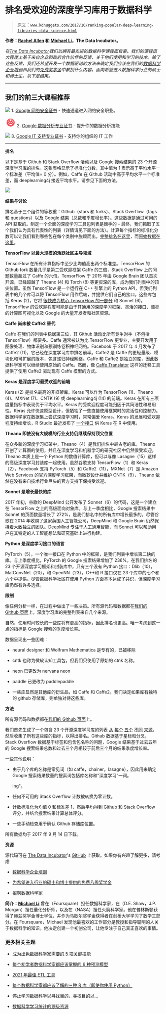 # 排名受欢迎的深度学习库用于数据科学

> 原文：[`www.kdnuggets.com/2017/10/ranking-popular-deep-learning-libraries-data-science.html`](https://www.kdnuggets.com/2017/10/ranking-popular-deep-learning-libraries-data-science.html)

**作者：[Rachel Allen](https://github.com/raykallen/) 和 [Michael Li](https://github.com/tianhuil/)，The Data Incubator。**

*在[The Data Incubator](https://www.thedataincubator.com/)我们以拥有最先进的数据科学课程而自豪。我们的课程很大程度上基于来自企业和政府合作伙伴的反馈，关于他们使用和学习的技术。除了这些反馈，我们还希望开发一个数据驱动的方法来确定我们应该在我们的[数据科学企业培训](https://www.thedataincubator.com/training.html)和我们的[免费奖学金](https://www.thedataincubator.com/fellowship.html)中教授什么内容，面向希望进入数据科学行业的硕士和博士生。以下是结果。*

* * *

## 我们的前三大课程推荐

![](img/0244c01ba9267c002ef39d4907e0b8fb.png) 1\. [Google 网络安全证书](https://www.kdnuggets.com/google-cybersecurity) - 快速通道进入网络安全职业。

![](img/e225c49c3c91745821c8c0368bf04711.png) 2\. [Google 数据分析专业证书](https://www.kdnuggets.com/google-data-analytics) - 提升你的数据分析技能

![](img/0244c01ba9267c002ef39d4907e0b8fb.png) 3\. [Google IT 支持专业证书](https://www.kdnuggets.com/google-itsupport) - 支持你的组织的 IT 工作

* * *

**排名**

以下是基于 Github 和 Stack Overflow 活动以及 Google 搜索结果的 23 个开源深度学习库的排名。这张表格显示了标准化分数，其中值为 1 表示高于平均水平一个标准差（平均值= 0 分）。例如，Caffe 在 Github 活动中高于平均水平一个标准差，而 deeplearning4j 接近平均水平。请参见下面的方法。

![](img/43d766d411a32c95b4acc73842d5379e.png)

**结果与讨论**

排名基于三个组件的等权重：Github（stars 和 forks）、Stack Overflow（tags 和 questions）以及 Google 结果（总数和季度增长率）。这些数据是通过可用的 API 获取的。制定一个全面的深度学习工具包列表是棘手的 - 最终，我们抓取了五个我们认为具有代表性的列表（详情请见下面的方法）。计算每个指标的标准化分数可以让我们看到哪些包在每个类别中脱颖而出。[完整排名在这里](https://github.com/thedataincubator/data-science-blogs/blob/master/output/DL_libraries_final_Rankings.csv)，而[原始数据在这里](https://github.com/thedataincubator/data-science-blogs/blob/master/output/deep_learning_data.csv)。

**TensorFlow** **以最大规模的活跃社区主导领域**

TensorFlow 在所有计算指标中至少比均值高出两个标准差。TensorFlow 的 Github fork 数量几乎是第二受欢迎框架 Caffe 的三倍，Stack Overflow 上的问题数量超过了 Caffe 的六倍。TensorFlow 于 2015 年由 Google Brain 团队首次开源，已经超越了 Theano (4) 和 Torch (8) 等更资深的库，成为我们列表中的顶尖位置。虽然 TensorFlow 是一个运行在 C++ 引擎上的 Python API，但我们列表中的几个库可以将 TensorFlow 用作后端，并提供它们自己的接口。这些库包括 Keras (2)，它将 [很快成为核心 TensorFlow 的一部分](https://twitter.com/fchollet/status/820746845068505088) 和 Sonnet (6)。TensorFlow 的受欢迎程度可能是由于其通用的深度学习框架、灵活的接口、漂亮的计算图可视化以及 Google 的大量开发者和社区资源。

**Caffe 尚未被 Caffe2 替代**

Caffe 在我们的列表中稳居第三位，其 Github 活动比所有竞争对手（不包括 TensorFlow）都要多。Caffe 通常被认为比 TensorFlow 更专业，主要开发用于图像处理、物体识别和预训练卷积神经网络。Facebook 于 2017 年 4 月发布了 Caffe2 (11)，它已经在深度学习库中排名前半。Caffe2 是 Caffe 的更轻量级、模块化和可扩展的版本，包含递归神经网络。Caffe 和 Caffe2 是独立的库，因此数据科学家可以继续使用原始的 Caffe。然而，像 [Caffe Translator](https://github.com/caffe2/caffe2/blob/master/caffe2/python/caffe_translator.py) 这样的迁移工具提供了使用 Caffe2 驱动现有 Caffe 模型的方式。

**Keras 是深度学习最受欢迎的前端**

Keras (2) 是排名最高的非框架库。Keras 可以作为 TensorFlow (1)、Theano (4)、MXNet (7)、CNTK (9) 或 deeplearning4j (14) 的前端。Keras 在所有三项度量指标中表现优于平均水平。Keras 的受欢迎程度可能归因于其简洁性和易用性。Keras 允许快速原型设计，但牺牲了一些直接使用框架时的灵活性和控制力。数据科学家在数据集上尝试深度学习时，常常偏爱 Keras。Keras 的发展和受欢迎程度持续增长，R Studio 最近发布了 [一个接口](https://keras.rstudio.com/) 供 Keras 在 R 中使用。

**Theano 即使没有大规模的行业支持仍继续保持顶尖位置**

在众多新的深度学习框架中，Theano（4）是我们排名中最古老的库。Theano 开创了计算图的使用，并且在深度学习和机器学习的研究社区中仍然很受欢迎。Theano 本质上是一个 Python 的数值计算库，但可以与像 Lasagne（15）这样的高级深度学习封装库一起使用。虽然谷歌支持 TensorFlow（1）和 Keras（2），Facebook 支持 PyTorch（5）和 Caffe2（11），MXNet（7）是 Amazon Web Services 的官方深度学习框架，而微软设计并维护 CNTK（9），Theano 依然在没有来自技术行业巨头的官方支持下保持受欢迎。

**Sonnet 是增长最快的库**

2017 年初，谷歌的 DeepMind 公开发布了 Sonnet（6）的代码，这是一个建立在 TensorFlow 之上的高级面向对象库。与上一季度相比，Google 搜索结果中 Sonnet 的页面数量增长了 272%，是我们排名中的所有库中增长最多的。尽管谷歌在 2014 年收购了这家英国人工智能公司，DeepMind 和 Google Brain 仍然保持着大致独立的团队。DeepMind 专注于人工通用智能，而 Sonnet 可以帮助用户在其特定的人工智能想法和研究基础上进行构建。

**Python 是深度学习接口的语言**

PyTorch（5），一个唯一接口在 Python 中的框架，是我们列表中增长第二快的库。与上季度相比，PyTorch 的 Google 搜索结果增加了 236%。在我们排名的 23 个开源深度学习框架和封装库中，只有三个没有 Python 接口：Dlib（10），MatConvNet（20），和 OpenNN（23）。C++和 R 接口仅在 23 个库中的七个和六个中提供。尽管数据科学社区在使用 Python 方面基本达成了共识，但深度学习库仍然有许多选择。

**限制**

像任何分析一样，在过程中做出了一些决策。所有源代码和数据都在[我们的 Github 页面](https://github.com/thedataincubator/data-science-blogs)上。深度学习库的完整列表来自几个来源。

自然，使用时间较长的一些库将有更高的指标，因此排名也更高。唯一考虑到这一点的指标是 Google 搜索的季度增长率。

数据呈现出一些困难：

+   neural designer 和 Wolfram Mathematica 是专有的，已被移除

+   cntk 也称为微软认知工具包，但我们只使用了原始的 ctnk 名称。

+   neon 已更改为 nervana neon

+   paddle 已更改为 paddlepaddle

+   一些库显然是其他库的衍生品，如 Caffe 和 Caffe2。我们决定如果库有独特的 github 存储库，则单独对待这些库。

**方法**

所有源代码和数据都在[我们的 Github 页面](https://github.com/thedataincubator/data-science-blogs)上。

我们首先生成了一个包含 23 个开源深度学习库的列表 [从](https://svds.com/understanding-ai-toolkits/) [每个](https://en.wikipedia.org/wiki/Comparison_of_deep_learning_software) [五个](https://www.packtpub.com/books/content/top-10-deep-learning-frameworks) [不同](https://twitter.com/fchollet/status/882995652233371648) [来源](https://svds.com/wp-content/uploads/2017/02/Deep_learning_ratings_final-1024x563.png)，然后收集了所有这些库的指标，以得出排名。Github 数据基于星标和分叉，Stack Overflow 数据基于标签和包含包名称的问题，Google 结果基于过去五年的 Google 搜索结果总数和过去三个月相较于前后三个月的结果季度增长率。

一些其他说明：

+   由于几个库的名称是常见词（如 caffe，chainer，lasagne），因此用来确定 Google 搜索结果数量的搜索词包括库名称和“深度学习”一词。

    ing"。

+   任何不可用的 Stack Overflow 计数被转换为零计数。

+   计数标准化为均值 0 和标准差 1，然后平均得到 Github 和 Stack Overflow 评分，并结合搜索结果计算总体评分。

+   一些手动检查用于确认 Github 存储库位置。

所有数据均于 2017 年 9 月 14 日下载。

**资源**

源代码可在 [The Data Incubator](https://www.thedataincubator.com/)'s [GitHub](https://github.com/thedataincubator/data-science-blogs/) 上获取。如果你有兴趣了解更多，请考虑

+   [数据科学企业培训](https://www.thedataincubator.com/training.html)

+   [为希望进入行业的硕士和博士提供的免费八周奖学金](https://www.thedataincubator.com/fellowship.html)

+   [招聘数据科学家](https://www.thedataincubator.com/hiring.html)

**简介：[Michael Li](https://github.com/tianhuil/)** 曾在（Foursquare）担任数据科学家，在（D.E. Shaw，J.P. Morgan）担任量化分析师，以及在（NASA）担任火箭科学家。他在普林斯顿获得了赫兹奖学金博士学位，并作为马歇尔奖学金获得者在剑桥大学学习了数学三部分。在 Foursquare，Michael 发现他最喜欢的工作部分是教授和指导聪明的人关于数据科学的知识。他决定创建一个初创公司，让他专注于自己真正喜欢的事情。

### 更多相关主题

+   [成为出色数据科学家需要的 5 项关键技能](https://www.kdnuggets.com/2021/12/5-key-skills-needed-become-great-data-scientist.html)

+   [每个初学者数据科学家都应该掌握的 6 种预测模型](https://www.kdnuggets.com/2021/12/6-predictive-models-every-beginner-data-scientist-master.html)

+   [2021 年最佳 ETL 工具](https://www.kdnuggets.com/2021/12/mozart-best-etl-tools-2021.html)

+   [每个数据科学家都应该了解的三种 R 库（即使你使用 Python）](https://www.kdnuggets.com/2021/12/three-r-libraries-every-data-scientist-know-even-python.html)

+   [停止学习数据科学以寻找目的，寻找目的以…](https://www.kdnuggets.com/2021/12/stop-learning-data-science-find-purpose.html)

+   [数据科学学习统计的顶级资源](https://www.kdnuggets.com/2021/12/springboard-top-resources-learn-data-science-statistics.html)
